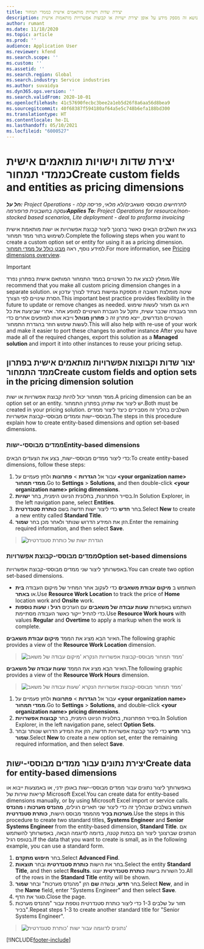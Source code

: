 ```yaml
---
title: יצירת שדות וישויות מותאמים אישית כממדי תמחור
description: נושא זה מספק מידע על אופן יצירת ישויות או קבוצות אפשרויות מותאמות אישית.
author: rumant
ms.date: 11/18/2020
ms.topic: article
ms.prod: ''
audience: Application User
ms.reviewer: kfend
ms.search.scope: ''
ms.custom: ''
ms.assetid: ''
ms.search.region: Global
ms.search.industry: Service industries
ms.author: suvaidya
ms.dyn365.ops.version: ''
ms.search.validFrom: 2020-10-01
ms.openlocfilehash: 41c57690fecbc3bee2a1eb5d26f8a6aa56d8bea9
ms.sourcegitcommit: 40f68387f594180af64a5e5c748b6efa188bd300
ms.translationtype: HT
ms.contentlocale: he-IL
ms.lasthandoff: 05/10/2021
ms.locfileid: "6000527"
---
```

# <a name="create-custom-fields-and-entities-as-pricing-dimensions"></a><span data-ttu-id="e7c7a-103">יצירת שדות וישויות מותאמים אישית כממדי תמחור</span><span class="sxs-lookup"><span data-stu-id="e7c7a-103">Create custom fields and entities as pricing dimensions</span></span>

<span data-ttu-id="e7c7a-104">_**חל על:** Project Operations לתרחישים מבוססי משאבים/לא מלאי, פריסה קלה - עסקה בחשבונית פרופורמה_</span><span class="sxs-lookup"><span data-stu-id="e7c7a-104">_**Applies To:** Project Operations for resource/non-stocked based scenarios, Lite deployment - deal to proforma invoicing_</span></span>

<span data-ttu-id="e7c7a-105">בצע את השלבים הבאים כאשר ברצונך ליצור קבוצת אפשרויות או ישות מותאמת אישית לשימוש בתור ממד תמחור.</span><span class="sxs-lookup"><span data-stu-id="e7c7a-105">Complete the following steps when you want to create a custom option set or entity for using it as a pricing dimension.</span></span> <span data-ttu-id="e7c7a-106">למידע נוסף, ראה [מבט כולל על ממדי תמחור](pricing-dimensions-overview.md).</span><span class="sxs-lookup"><span data-stu-id="e7c7a-106">For more information, see [Pricing dimensions overview](pricing-dimensions-overview.md).</span></span>  

> [!IMPORTANT]
> <span data-ttu-id="e7c7a-107">מומלץ לבצע את כל השינויים בממד התמחור המותאם אישית בפתרון נפרד.</span><span class="sxs-lookup"><span data-stu-id="e7c7a-107">We recommend that you make all custom pricing dimension changes in a separate solution.</span></span> <span data-ttu-id="e7c7a-108">שיטה מומלצת חשובה זו מספקת גמישות בעתיד לצורך עדכון או הסרת שינויים לפי הצורך.</span><span class="sxs-lookup"><span data-stu-id="e7c7a-108">This important best practice provides flexibility in the future to update or remove changes as needed.</span></span> <span data-ttu-id="e7c7a-109">היא גם תעזור לעשות שימוש חוזר בעבודה שכבר עשית, ותקל על העברת השינויים למופע אחר. אחרי שביצעת את כל השינויים הנדרשים, ייצא פתרון זה כ **פתרון מנוהל** וייבא אותו למופעים אחרים כדי לעשות שימוש חוזר בהגדרת התמחור.</span><span class="sxs-lookup"><span data-stu-id="e7c7a-109">This will also help with re-use of your work and make it easier to port these changes to another instance After you have made all of the required changes, export this solution as a **Managed solution** and import it into other instances to reuse your pricing setup.</span></span>

  
## <a name="create-custom-fields-and-option-sets-in-the-pricing-dimension-solution"></a><span data-ttu-id="e7c7a-110">יצור שדות וקבוצות אפשרויות מותאמים אישית בפתרון ממד התמחור</span><span class="sxs-lookup"><span data-stu-id="e7c7a-110">Create custom fields and option sets in the pricing dimension solution</span></span>

<span data-ttu-id="e7c7a-111">ממד תמחור יכול להיות קבוצת אפשרויות או ישות.</span><span class="sxs-lookup"><span data-stu-id="e7c7a-111">A pricing dimension can be an option set or an entity.</span></span> <span data-ttu-id="e7c7a-112">יש ליצור את שתיהן בפתרון התמחור.</span><span class="sxs-lookup"><span data-stu-id="e7c7a-112">Both must be created in your pricing solution.</span></span> <span data-ttu-id="e7c7a-113">השלבים בהליך זה מסבירים כיצד ליצור ממדים מבוססי-ישות וממדים מבוססי-קבוצת אפשרויות.</span><span class="sxs-lookup"><span data-stu-id="e7c7a-113">The steps in this procedure explain how to create entity-based dimensions and option set-based dimensions.</span></span>

### <a name="entity-based-dimensions"></a><span data-ttu-id="e7c7a-114">ממדים מבוססי-ישות</span><span class="sxs-lookup"><span data-stu-id="e7c7a-114">Entity-based dimensions</span></span>
<span data-ttu-id="e7c7a-115">כדי ליצור ממדים מבוססי-ישות, בצע את הצעדים הבאים:</span><span class="sxs-lookup"><span data-stu-id="e7c7a-115">To create entity-based dimensions, follow these steps:</span></span>

1. <span data-ttu-id="e7c7a-116">עבור אל **הגדרות** > **פתרונות** ולחץ פעמיים על **\<your organization name> ממדי תמחור**.</span><span class="sxs-lookup"><span data-stu-id="e7c7a-116">Go to **Settings** > **Solutions**, and then double-click **\<your organization name> pricing dimensions**.</span></span>
2. <span data-ttu-id="e7c7a-117">בסייר הפתרונות, בחלונית הניווט הימנית, בחר **ישויות**.</span><span class="sxs-lookup"><span data-stu-id="e7c7a-117">In Solution Explorer, in the left navigation pane, select **Entities**.</span></span>
3. <span data-ttu-id="e7c7a-118">בחר **חדש** כדי ליצור ישות חדשה בשם **כותרת סטנדרטית**.</span><span class="sxs-lookup"><span data-stu-id="e7c7a-118">Select **New** to create a new entity called **Standard Title**.</span></span> 
4. <span data-ttu-id="e7c7a-119">הזן את המידע הדרוש שנותר ולאחר מכן בחר **שמור**.</span><span class="sxs-lookup"><span data-stu-id="e7c7a-119">Enter the remaining required information, and then select **Save**.</span></span>

> ![הגדרת ישות של כותרת סטנדרטית](media/Standard-Title-entity-definition.png)

### <a name="option-set-based-dimensions"></a><span data-ttu-id="e7c7a-121">ממדים מבוססי-קבוצת אפשרויות</span><span class="sxs-lookup"><span data-stu-id="e7c7a-121">Option set-based dimensions</span></span> 
<span data-ttu-id="e7c7a-122">באפשרותך ליצור שני ממדים מבוססי-קבוצת אפשרויות.</span><span class="sxs-lookup"><span data-stu-id="e7c7a-122">You can create two option set-based dimensions.</span></span> 

- <span data-ttu-id="e7c7a-123">השתמש ב **מיקום עבודת משאבים** כדי לעקוב אחר המחיר של מיקום העבודה **בית** או **באתר**.</span><span class="sxs-lookup"><span data-stu-id="e7c7a-123">Use **Resource Work Location** to track the price of **Home** location work and **Onsite** work.</span></span> 
- <span data-ttu-id="e7c7a-124">השתמש באפשרות **שעות עבודה של משאבים** עם הערכים **רגיל** ו **שעות נוספות** כדי להחיל ייקור כאשר העבודה מסתיימת.</span><span class="sxs-lookup"><span data-stu-id="e7c7a-124">Use **Resource Work hours** with values **Regular** and **Overtime** to apply a markup when the work is complete.</span></span>

<span data-ttu-id="e7c7a-125">האיור הבא מציג את הממד **מיקום עבודת משאבים**.</span><span class="sxs-lookup"><span data-stu-id="e7c7a-125">The following graphic provides a view of the **Resource Work Location** dimension.</span></span> 

> ![ממד תמחור מבוסס-קבוצת אפשרויות הנקרא 'מיקום עבודה של משאב'](media/Option-set-PD-called-Resource-Work-Location.png)

<span data-ttu-id="e7c7a-127">האיור הבא מציג את הממד **שעות עבודה של משאבים**.</span><span class="sxs-lookup"><span data-stu-id="e7c7a-127">The following graphic provides a view of the **Resource Work Hours** dimension.</span></span> 

> ![ממד תמחור מבוסס-קבוצת אפשרויות הנקרא 'שעות עבודה של משאב'](media/Option-set-PD-called-Resource-Work-Hours.png)

1. <span data-ttu-id="e7c7a-129">עבור אל **הגדרות** > **פתרונות** ולחץ פעמיים על **\<your organization name> ממדי תמחור**.</span><span class="sxs-lookup"><span data-stu-id="e7c7a-129">Go to **Settings** > **Solutions**, and double-click  **\<your organization name> pricing dimensions**.</span></span> 
2. <span data-ttu-id="e7c7a-130">בסייר הפתרונות, בחלונית הניווט הימנית, בחר **קבוצות אפשרויות**.</span><span class="sxs-lookup"><span data-stu-id="e7c7a-130">In Solution Explorer, in the left navigation pane, select  **Option Sets**.</span></span> 
3. <span data-ttu-id="e7c7a-131">בחר **חדש** כדי ליצור קבוצת אפשרויות חדשה, הזן את המידע הדרוש שנותר ובחר **שמור**.</span><span class="sxs-lookup"><span data-stu-id="e7c7a-131">Select **New** to create a new option set, enter the remaining required information, and then select **Save**.</span></span>

## <a name="create-data-for-entity-based-dimensions"></a><span data-ttu-id="e7c7a-132">יצירת נתונים עבור ממדים מבוססי-ישות</span><span class="sxs-lookup"><span data-stu-id="e7c7a-132">Create data for entity-based dimensions</span></span>

<span data-ttu-id="e7c7a-133">באפשרותך ליצור נתונים עבור ממדים מבוססי-ישות באופן ידני, או באמצעות ייבוא או קריאות שירות של Microsoft Excel.</span><span class="sxs-lookup"><span data-stu-id="e7c7a-133">You can create data for entity-based dimensions manually, or by using Microsoft Excel import or service calls.</span></span> <span data-ttu-id="e7c7a-134">השתמש בשלבים שבהליך זה כדי ליצור שני תארים רגילים, **מהנדס מערכות** ו **מהנדס מערכות בכיר** מהממד מבוסס הישות, **כותרת סטנדרטית**.</span><span class="sxs-lookup"><span data-stu-id="e7c7a-134">Use the steps in this procedure to create two standard titles, **Systems Engineer** and **Senior Systems Engineer** from the entity-based dimension, **Standard Title**.</span></span> <span data-ttu-id="e7c7a-135">אם הנתונים שברצונך ליצור הם בכמות קטנה, בדומה לדוגמה הבאה, באפשרותך להשתמש בטופס רגיל.</span><span class="sxs-lookup"><span data-stu-id="e7c7a-135">If the data that you want to create is small, as in the following example, you can use a standard form.</span></span>

1. <span data-ttu-id="e7c7a-136">בחר **חיפוש מתקדם**.</span><span class="sxs-lookup"><span data-stu-id="e7c7a-136">Select **Advanced Find**.</span></span>
2. <span data-ttu-id="e7c7a-137">בחר את הישות **כותרת סטנדרטית** ובחר **תוצאות**.</span><span class="sxs-lookup"><span data-stu-id="e7c7a-137">Select the entity **Standard Title**, and then select **Results**.</span></span> <span data-ttu-id="e7c7a-138">כל השורות בישות **כותרת סטנדרטית** יוצגו.</span><span class="sxs-lookup"><span data-stu-id="e7c7a-138">All of the rows in the **Standard Title** entity will be shown.</span></span>
3. <span data-ttu-id="e7c7a-139">בחר **חדש**, ובשדה **שם** הזן "מהנדס מערכות" ובחר **שמור**.</span><span class="sxs-lookup"><span data-stu-id="e7c7a-139">Select **New**, and in the **Name** field, enter "Systems Engineer" and then select **Save**.</span></span>
4. <span data-ttu-id="e7c7a-140">סגור את הדף.</span><span class="sxs-lookup"><span data-stu-id="e7c7a-140">Close the page.</span></span> 
5. <span data-ttu-id="e7c7a-141">חזור על שלבים 1-3 כדי ליצור כותרת סטנדרטית נוספת עבור "מהנדס מערכות בכיר".</span><span class="sxs-lookup"><span data-stu-id="e7c7a-141">Repeat steps 1-3 to create another standard title for "Senior Systems Engineer".</span></span>

> ![נתונים לדוגמה עבור ישות 'כותרת סטנדרטית'](media/ST-data.png)


[!INCLUDE[footer-include](../includes/footer-banner.md)]